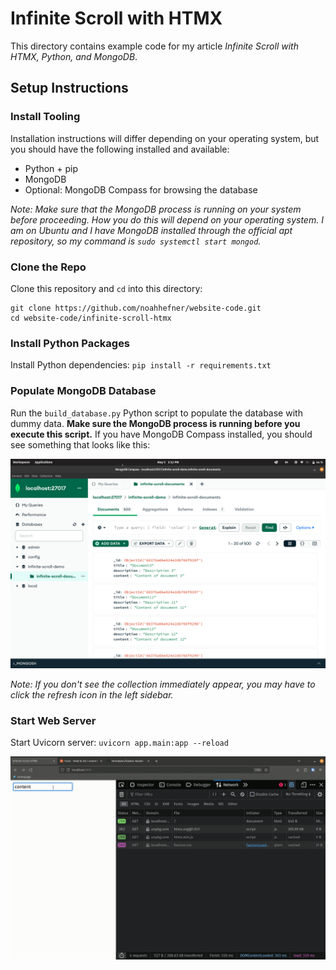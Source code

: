 # Infinite Scroll with HTMX

This directory contains example code for my article *Infinite Scroll with HTMX, Python, and MongoDB*. 

## Setup Instructions

### Install Tooling

Installation instructions will differ depending on your operating system, but you should have the following installed and available:

- Python + pip
- MongoDB
- Optional: MongoDB Compass for browsing the database

*Note: Make sure that the MongoDB process is running on your system before proceeding. How you do this will depend on your operating system. I am on Ubuntu and I have MongoDB installed through the official apt repository, so my command is `sudo systemctl start mongod`.*

### Clone the Repo

Clone this repository and `cd` into this directory:

```
git clone https://github.com/noahhefner/website-code.git
cd website-code/infinite-scroll-htmx
```

### Install Python Packages

Install Python dependencies: `pip install -r requirements.txt`

### Populate MongoDB Database

Run the `build_database.py` Python script to populate the database with dummy data. **Make sure the MongoDB process is running before you execute this script.** If you have MongoDB Compass installed, you should see something that looks like this:

![compass](/infinite-scroll-htmx/compass.png)

*Note: If you don't see the collection immediately appear, you may have to click the refresh icon in the left sidebar.*

### Start Web Server

Start Uvicorn server: `uvicorn app.main:app --reload`

![demo](/infinite-scroll-htmx/demo.gif)